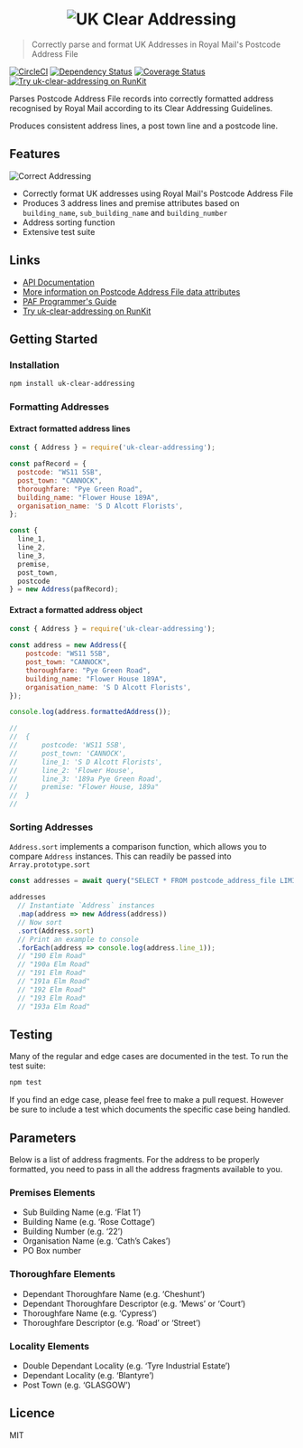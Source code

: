 <h1 align="center">
  <img src="https://img.ideal-postcodes.co.uk/UK%20Clear%20Addressing%20Logo@3x.png" alt="UK Clear Addressing">
</h1>

> Correctly parse and format UK Addresses in Royal Mail's Postcode Address File

[![CircleCI](https://circleci.com/gh/ideal-postcodes/uk-clear-addressing.svg?style=svg)](https://circleci.com/gh/ideal-postcodes/uk-clear-addressing)
[![Dependency Status](https://david-dm.org/ideal-postcodes/uk-clear-addressing.png)](https://david-dm.org/ideal-postcodes/uk-clear-addressing)
[![Coverage Status](https://coveralls.io/repos/github/ideal-postcodes/uk-clear-addressing/badge.svg?branch=master)](https://coveralls.io/github/ideal-postcodes/uk-clear-addressing?branch=master)
[![Try uk-clear-addressing on RunKit](https://badge.runkitcdn.com/uk-clear-addressing.svg)](https://npm.runkit.com/uk-clear-addressing)

Parses Postcode Address File records into correctly formatted address recognised by Royal Mail according to its Clear Addressing Guidelines.

Produces consistent address lines, a post town line and a postcode line.

## Features

![Correct Addressing](https://img.ideal-postcodes.co.uk/correct_address.gif)

- Correctly format UK addresses using Royal Mail's Postcode Address File
- Produces 3 address lines and premise attributes based on `building_name`, `sub_building_name` and `building_number`
- Address sorting function
- Extensive test suite

## Links

- [API Documentation](https://ideal-postcodes.github.io/uk-clear-addressing/)
- [More information on Postcode Address File data attributes](https://ideal-postcodes.co.uk/documentation/paf-data)
- [PAF Programmer's Guide](https://js.ideal-postcodes.co.uk/guide.pdf)
- [Try uk-clear-addressing on RunKit](https://npm.runkit.com/uk-clear-addressing)

## Getting Started

### Installation

```bash
npm install uk-clear-addressing
```

### Formatting Addresses

#### Extract formatted address lines

```javascript
const { Address } = require('uk-clear-addressing');

const pafRecord = {
  postcode: "WS11 5SB",
  post_town: "CANNOCK",
  thoroughfare: "Pye Green Road",
  building_name: "Flower House 189A",
  organisation_name: 'S D Alcott Florists',
};

const {
  line_1,
  line_2,
  line_3,
  premise,
  post_town,
  postcode
} = new Address(pafRecord);
```

#### Extract a formatted address object

```javascript
const { Address } = require('uk-clear-addressing');

const address = new Address({
	postcode: "WS11 5SB",
	post_town: "CANNOCK",
	thoroughfare: "Pye Green Road",
	building_name: "Flower House 189A",
	organisation_name: 'S D Alcott Florists',
});

console.log(address.formattedAddress());

//
//	{
//		postcode: 'WS11 5SB',
//		post_town: 'CANNOCK',
//		line_1: 'S D Alcott Florists',
//		line_2: 'Flower House',
//		line_3: '189a Pye Green Road',
//		premise: "Flower House, 189a"
//	}
//
```

### Sorting Addresses

`Address.sort` implements a comparison function, which allows you to compare `Address` instances. This can readily be passed into `Array.prototype.sort`

```javascript
const addresses = await query("SELECT * FROM postcode_address_file LIMIT 10");

addresses
  // Instantiate `Address` instances
  .map(address => new Address(address))
  // Now sort
  .sort(Address.sort)
  // Print an example to console
  .forEach(address => console.log(address.line_1));
  // "190 Elm Road"
  // "190a Elm Road"
  // "191 Elm Road"
  // "191a Elm Road"
  // "192 Elm Road"
  // "193 Elm Road"
  // "193a Elm Road"
```

## Testing

Many of the regular and edge cases are documented in the test. To run the test suite:

```bash
npm test
```

If you find an edge case, please feel free to make a pull request. However be sure to include a test which documents the specific case being handled.

## Parameters

Below is a list of address fragments. For the address to be properly formatted, you need to pass in all the address fragments available to you.

### Premises Elements

- Sub Building Name (e.g. ‘Flat 1’)
- Building Name (e.g. ‘Rose Cottage’)
- Building Number (e.g. ‘22’)
- Organisation Name (e.g. ‘Cath’s Cakes’)
- PO Box number

### Thoroughfare Elements

- Dependant Thoroughfare Name (e.g. ‘Cheshunt’)
- Dependant Thoroughfare Descriptor (e.g. ‘Mews’ or ‘Court’)
- Thoroughfare Name (e.g. ‘Cypress’)
- Thoroughfare Descriptor (e.g. ‘Road’ or ‘Street’)

### Locality Elements

- Double Dependant Locality (e.g. ‘Tyre Industrial Estate’)
- Dependant Locality (e.g. ‘Blantyre’)
- Post Town (e.g. ‘GLASGOW’)

## Licence

MIT

